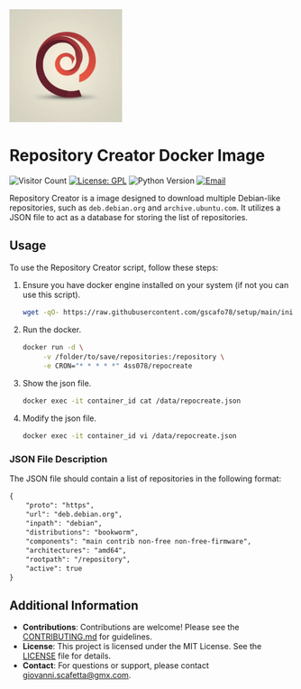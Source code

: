 <img src="https://github.com/gscafo78/repocreate/blob/main/img/RepositoryCreator.jpeg" alt="Repository Creator Logo" width="200" height="200">

Repository Creator Docker Image
====
![Visitor Count](https://visitor-badge.laobi.icu/badge?page_id=gscafo78.repocreate)
[![License: GPL](https://img.shields.io/badge/License-GPL-blue.svg)](https://github.com/gscafo78/repocreate/blob/main/LICENSE)
![Python Version](https://img.shields.io/badge/Python-3.11.2-blue)
[![Email](https://img.shields.io/badge/Email-giovanni.scafetta@gmx.com-blue)](mailto:giovanni.scafetta@gmx.com)


Repository Creator is a image designed to download multiple Debian-like repositories, such as `deb.debian.org` and `archive.ubuntu.com`. It utilizes a JSON file to act as a database for storing the list of repositories.

## Usage

To use the Repository Creator script, follow these steps:

1. Ensure you have docker engine installed on your system (if not you can use this script).
   ```bash
   wget -qO- https://raw.githubusercontent.com/gscafo78/setup/main/inizialsetup/install_docker.sh | bash
   ```
2. Run the docker.
   ```bash
   docker run -d \
        -v /folder/to/save/repositories:/repository \
        -e CRON="* * * * *" 4ss078/repocreate
   ```
3. Show the json file.
   ```bash
   docker exec -it container_id cat /data/repocreate.json
   ```
4. Modify the json file.
   ```bash
   docker exec -it container_id vi /data/repocreate.json
   ```



### JSON File Description

The JSON file should contain a list of repositories in the following format:

```
{
    "proto": "https",
    "url": "deb.debian.org",
    "inpath": "debian",
    "distributions": "bookworm",
    "components": "main contrib non-free non-free-firmware",
    "architectures": "amd64",
    "rootpath": "/repository",
    "active": true
}
```


## Additional Information

- **Contributions**: Contributions are welcome! Please see the [CONTRIBUTING.md](CONTRIBUTING.md) for guidelines.
- **License**: This project is licensed under the MIT License. See the [LICENSE](LICENSE) file for details.
- **Contact**: For questions or support, please contact [giovanni.scafetta@gmx.com](mailto:giovanni.scafetta@gmx.com).